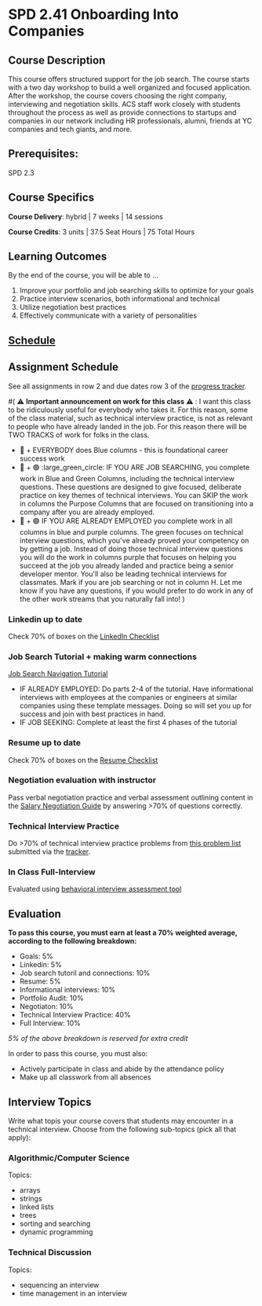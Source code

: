 # SPD 2.41 Onboarding Into Companies

## Course Description

This course offers structured support for the job search. The course starts with a two day workshop to build a well organized and focused application. After the workshop, the course covers choosing the right company, interviewing and negotiation skills. ACS staff work closely with students throughout the process as well as provide connections to startups and companies in our network including HR professionals, alumni, friends at YC companies and tech giants, and more.

## Prerequisites:  

SPD 2.3

## Course Specifics

**Course Delivery**: hybrid | 7 weeks | 14 sessions

**Course Credits**: 3 units | 37.5 Seat Hours | 75 Total Hours

## Learning Outcomes

By the end of the course, you will be able to ...

1. Improve your portfolio and job searching skills to optimize for your goals
1. Practice interview scenarios, both informational and technical
1. Utilize negotiation best practices
1. Effectively communicate with a variety of personalities

## [Schedule](https://docs.google.com/spreadsheets/d/1W9QPg0Q4iekIHTImLf9MCPO-92RVsNEDWLoc5gSNlYE/edit#gid=739715921)

## Assignment Schedule 

See all assignments in row 2 and due dates row 3 of the [progress tracker](https://docs.google.com/spreadsheets/d/1W9QPg0Q4iekIHTImLf9MCPO-92RVsNEDWLoc5gSNlYE/edit#gid=1627861240).

#(
:warning: **Important announcement on work for this class** :warning: : I want this class to be ridiculously useful for everybody who takes it. For this reason, some of the class material, such as technical interview practice, is not as relevant to people who have already landed in the job. For this reason there will be TWO TRACKS of work for folks in the class.
- :large_blue_circle: + EVERYBODY does Blue columns - this is foundational career success work
- :large_blue_circle: + 🟢 :large_green_circle: IF YOU ARE JOB SEARCHING, you complete work in Blue and Green Columns, including the technical interview questions. These questions are designed to give focused, deliberate practice on key themes of technical interviews. You can SKIP the work in columns the Purpose Columns that are focused on transitioning into a company after you are already employed.
- :large_blue_circle: + 🟣 IF YOU ARE ALREADY EMPLOYED you complete work in all columns in  blue and purple columns. The green focuses on technical interview questions, which you've already proved your competency on by getting a job. Instead of doing those technical interview questions you will do the work in columns purple that focuses on helping you succeed at the job you already landed and practice being a senior developer mentor. You'll also be leading technical interviews for classmates.
Mark if you are job searching or not in column H. Let me know if you have any questions, if you would prefer to do work in any of the other work streams that you naturally fall into!
)

[Job Search Tutorial]:https://docs.google.com/document/d/1KRClrwi49Ru8S8eQF0-VWb6dO82N-Nx0E4uUVw_xlI0/edit#

### Linkedin up to date

Check 70% of boxes on the [LinkedIn Checklist](https://docs.google.com/document/d/1FD52I6tKofC1zpZyLWmX1BCQw5WDPkmzimvDSK_E_nM/edit#heading=h.gmdd0wc8bgfn)

### Job Search Tutorial + making warm connections

[Job Search Navigation Tutorial](https://docs.google.com/document/d/1KRClrwi49Ru8S8eQF0-VWb6dO82N-Nx0E4uUVw_xlI0/edit#)
- IF ALREADY EMPLOYED: Do parts 2-4 of the tutorial. Have informational interviews with employees at the companies or engineers at similar companies using these template messages. Doing so will set you up for success and join with best practices in hand.
- IF JOB SEEKING: Complete at least the first 4 phases of the tutorial


### Resume up to date

Check 70% of boxes on the [Resume Checklist](https://docs.google.com/document/d/1FD52I6tKofC1zpZyLWmX1BCQw5WDPkmzimvDSK_E_nM/edit#heading=h.9dw8bx66eg63)


### Negotiation evaluation with instructor

Pass verbal negotiation practice and verbal assessment outlining content in the [Salary Negotiation Guide](https://docs.google.com/document/d/12oqw1tXTSw5FJduDT8Q46WYW7dGp5Dp39QKK-xuYGR4/edit#) by answering >70% of questions correctly.

### Technical Interview Practice

Do >70% of technical interview practice problems from [this problem list](https://docs.google.com/document/d/1oQt5Li1zVrY-x0Ti2CGnRE0O-nUp8Hp3jsUkDRzt4Ss/edit#heading=h.e0c7yc48cw75) submitted via the [tracker](https://docs.google.com/spreadsheets/d/177VINzmBa23oLl5ndTbIE3ic5Dhv9L4JBclCDdLQnk4/edit#gid=136456159).

### In Class Full-Interview

Evaluated using [behavioral interview assessment tool](https://docs.google.com/document/d/1tQ47KZ47PczcDjjxGA3O5OER4wJMwC9uifMxPobce5M/edit)

## Evaluation

**To pass this course, you must earn at least a 70% weighted average, according to the following breakdown:**

- Goals: 5%
- Linkedin: 5%
- Job search tutoril and connections: 10%
- Resume: 5%
- Informational interviews: 10%
- Portfolio Audit: 10%
- Negotiaton: 10%
- Technical Interview Practice: 40%
- Full Interview: 10%

*5% of the above breakdown is reserved for extra credit*

In order to pass this course, you must also:

- Actively participate in class and abide by the attendance policy
- Make up all classwork from all absences

## Interview Topics

Write what topis your course covers that students may encounter in a technical interview. Choose from the following sub-topics (pick all that apply):

### Algorithmic/Computer Science

Topics:
- arrays
- strings
- linked lists
- trees
- sorting and searching
- dynamic programming

### Technical Discussion

Topics:
- sequencing an interview
- time management in an interview
